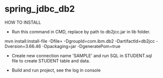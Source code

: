 # spring_jdbc_db2

HOW TO INSTALL

- Run this command in CMD, replace <PATH TO DB2JCC FILE> by path to db2jcc.jar in lib folder.

mvn install:install-file -Dfile=<PATH TO DB2JCC FILE> -DgroupId=com.ibm.db2 -DartifactId=db2jcc -Dversion=3.66.46 -Dpackaging=jar -DgeneratePom=true

- Create new connection name 'SAMPLE' and run SQL in STUDENT.sql file to create STUDENT table and data.

- Build and run project, see the log in console
